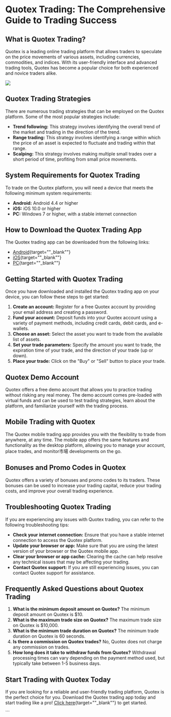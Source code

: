 # Quotex Trading: The Comprehensive Guide to Trading Success

## What is Quotex Trading?

Quotex is a leading online trading platform that allows traders to
speculate on the price movements of various assets, including
currencies, commodities, and indices. With its user-friendly interface
and advanced trading tools, Quotex has become a popular choice for both
experienced and novice traders alike.

[![](https://static.quotex.io/files/4_en/300_250.jpg)](https://traff.sbs/brokerqxlid)

## Quotex Trading Strategies

There are numerous trading strategies that can be employed on the Quotex
platform. Some of the most popular strategies include:

-   **Trend following:** This strategy involves identifying the overall
    trend of the market and trading in the direction of the trend.
-   **Range trading:** This strategy involves identifying a range within
    which the price of an asset is expected to fluctuate and trading
    within that range.
-   **Scalping:** This strategy involves making multiple small trades
    over a short period of time, profiting from small price movements.

## System Requirements for Quotex Trading

To trade on the Quotex platform, you will need a device that meets the
following minimum system requirements:

-   **Android:** Android 4.4 or higher
-   **iOS:** iOS 10.0 or higher
-   **PC:** Windows 7 or higher, with a stable internet connection

## How to Download the Quotex Trading App

The Quotex trading app can be downloaded from the following links:

-   [Android](\%22https://traff.sbs/brokerqxsignup\%22){target=""_blank""}
-   [iOS](\%22https://traff.sbs/brokerqxsignup\%22){target=""_blank""}
-   [PC](\%22https://traff.sbs/brokerqxsignup\%22){target=""_blank""}

## Getting Started with Quotex Trading

Once you have downloaded and installed the Quotex trading app on your
device, you can follow these steps to get started:

1.  **Create an account:** Register for a free Quotex account by
    providing your email address and creating a password.
2.  **Fund your account:** Deposit funds into your Quotex account using
    a variety of payment methods, including credit cards, debit cards,
    and e-wallets.
3.  **Choose an asset:** Select the asset you want to trade from the
    available list of assets.
4.  **Set your trade parameters:** Specify the amount you want to trade,
    the expiration time of your trade, and the direction of your trade
    (up or down).
5.  **Place your trade:** Click on the "Buy" or "Sell"
    button to place your trade.

## Quotex Demo Account

Quotex offers a free demo account that allows you to practice trading
without risking any real money. The demo account comes pre-loaded with
virtual funds and can be used to test trading strategies, learn about
the platform, and familiarize yourself with the trading process.

## Mobile Trading with Quotex

The Quotex mobile trading app provides you with the flexibility to trade
from anywhere, at any time. The mobile app offers the same features and
functionality as the desktop platform, allowing you to manage your
account, place trades, and monitor市場 developments on the go.

## Bonuses and Promo Codes in Quotex

Quotex offers a variety of bonuses and promo codes to its traders. These
bonuses can be used to increase your trading capital, reduce your
trading costs, and improve your overall trading experience.

## Troubleshooting Quotex Trading

If you are experiencing any issues with Quotex trading, you can refer to
the following troubleshooting tips:

-   **Check your internet connection:** Ensure that you have a stable
    internet connection to access the Quotex platform.
-   **Update your browser or app:** Make sure that you are using the
    latest version of your browser or the Quotex mobile app.
-   **Clear your browser or app cache:** Clearing the cache can help
    resolve any technical issues that may be affecting your trading.
-   **Contact Quotex support:** If you are still experiencing issues,
    you can contact Quotex support for assistance.

## Frequently Asked Questions about Quotex Trading

1.  **What is the minimum deposit amount on Quotex?** The minimum
    deposit amount on Quotex is \$10.
2.  **What is the maximum trade size on Quotex?** The maximum trade size
    on Quotex is \$10,000.
3.  **What is the minimum trade duration on Quotex?** The minimum trade
    duration on Quotex is 60 seconds.
4.  **Is there a commission on Quotex trades?** No, Quotex does not
    charge any commission on trades.
5.  **How long does it take to withdraw funds from Quotex?** Withdrawal
    processing times can vary depending on the payment method used, but
    typically take between 1-5 business days.

## Start Trading with Quotex Today

If you are looking for a reliable and user-friendly trading platform,
Quotex is the perfect choice for you. Download the Quotex trading app
today and start trading like a pro! [Click
here](\%22https://traff.sbs/brokerqxsignup\%22){target=""_blank""}
to get started.

\`\`\`

